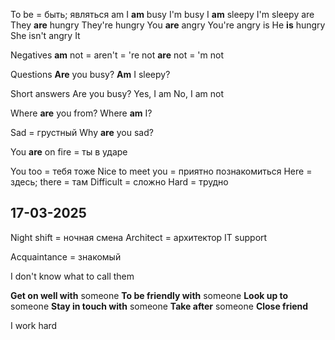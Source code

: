 
To be = быть; являться
	am
		I **am** busy
			I'm busy
		I **am** sleepy
			I'm sleepy
	are
		They **are** hungry
			They're hungry 
		You **are** angry
			You're angry
	is
		He **is** hungry
		She isn't angry
		It

Negatives
	**am** not = aren't = 're not
	**are** not = 'm not

Questions
	**Are** you busy?
	**Am** I sleepy?

Short answers
	Are you busy?
		Yes, I am
		No, I am not

Where **are** you from?
Where **am** I? 

Sad = грустный
Why **are** you sad?

You **are** on fire = ты в ударе

You too = тебя тоже
Nice to meet you = приятно познакомиться
Here = здесь; there = там
Difficult = сложно
Hard = трудно


## 17-03-2025

Night shift = ночная смена
Architect = архитектор
IT support

Acquaintance = знакомый 

I don't know what to call them

**Get on well with** someone
**To be friendly with** someone
**Look up to** someone
**Stay in touch with** someone
**Take after** someone
**Close friend**

I work hard